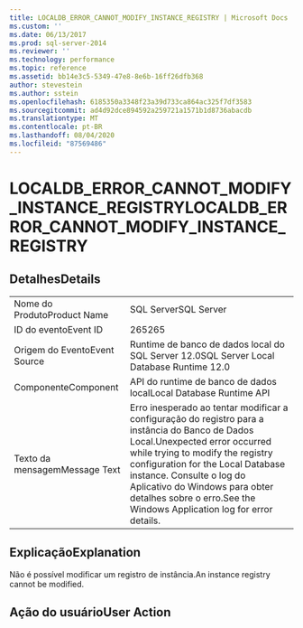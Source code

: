 ```yaml
---
title: LOCALDB_ERROR_CANNOT_MODIFY_INSTANCE_REGISTRY | Microsoft Docs
ms.custom: ''
ms.date: 06/13/2017
ms.prod: sql-server-2014
ms.reviewer: ''
ms.technology: performance
ms.topic: reference
ms.assetid: bb14e3c5-5349-47e8-8e6b-16ff26dfb368
author: stevestein
ms.author: sstein
ms.openlocfilehash: 6185350a3348f23a39d733ca864ac325f7df3583
ms.sourcegitcommit: ad4d92dce894592a259721a1571b1d8736abacdb
ms.translationtype: MT
ms.contentlocale: pt-BR
ms.lasthandoff: 08/04/2020
ms.locfileid: "87569486"
---
```

# <a name="localdb_error_cannot_modify_instance_registry"></a><span data-ttu-id="3e8c0-102">LOCALDB_ERROR_CANNOT_MODIFY_INSTANCE_REGISTRY</span><span class="sxs-lookup"><span data-stu-id="3e8c0-102">LOCALDB_ERROR_CANNOT_MODIFY_INSTANCE_REGISTRY</span></span>
    
## <a name="details"></a><span data-ttu-id="3e8c0-103">Detalhes</span><span class="sxs-lookup"><span data-stu-id="3e8c0-103">Details</span></span>  
  
|||  
|-|-|  
|<span data-ttu-id="3e8c0-104">Nome do Produto</span><span class="sxs-lookup"><span data-stu-id="3e8c0-104">Product Name</span></span>|<span data-ttu-id="3e8c0-105">SQL Server</span><span class="sxs-lookup"><span data-stu-id="3e8c0-105">SQL Server</span></span>|  
|<span data-ttu-id="3e8c0-106">ID do evento</span><span class="sxs-lookup"><span data-stu-id="3e8c0-106">Event ID</span></span>|<span data-ttu-id="3e8c0-107">265</span><span class="sxs-lookup"><span data-stu-id="3e8c0-107">265</span></span>|  
|<span data-ttu-id="3e8c0-108">Origem do Evento</span><span class="sxs-lookup"><span data-stu-id="3e8c0-108">Event Source</span></span>|<span data-ttu-id="3e8c0-109">Runtime de banco de dados local do SQL Server 12.0</span><span class="sxs-lookup"><span data-stu-id="3e8c0-109">SQL Server Local Database Runtime 12.0</span></span>|  
|<span data-ttu-id="3e8c0-110">Componente</span><span class="sxs-lookup"><span data-stu-id="3e8c0-110">Component</span></span>|<span data-ttu-id="3e8c0-111">API do runtime de banco de dados local</span><span class="sxs-lookup"><span data-stu-id="3e8c0-111">Local Database Runtime API</span></span>|  
|<span data-ttu-id="3e8c0-112">Texto da mensagem</span><span class="sxs-lookup"><span data-stu-id="3e8c0-112">Message Text</span></span>|<span data-ttu-id="3e8c0-113">Erro inesperado ao tentar modificar a configuração do registro para a instância do Banco de Dados Local.</span><span class="sxs-lookup"><span data-stu-id="3e8c0-113">Unexpected error occurred while trying to modify the registry configuration for the Local Database instance.</span></span> <span data-ttu-id="3e8c0-114">Consulte o log do Aplicativo do Windows para obter detalhes sobre o erro.</span><span class="sxs-lookup"><span data-stu-id="3e8c0-114">See the Windows Application log for error details.</span></span>|  
  
## <a name="explanation"></a><span data-ttu-id="3e8c0-115">Explicação</span><span class="sxs-lookup"><span data-stu-id="3e8c0-115">Explanation</span></span>  
 <span data-ttu-id="3e8c0-116">Não é possível modificar um registro de instância.</span><span class="sxs-lookup"><span data-stu-id="3e8c0-116">An instance registry cannot be modified.</span></span>  
  
## <a name="user-action"></a><span data-ttu-id="3e8c0-117">Ação do usuário</span><span class="sxs-lookup"><span data-stu-id="3e8c0-117">User Action</span></span>  
  
